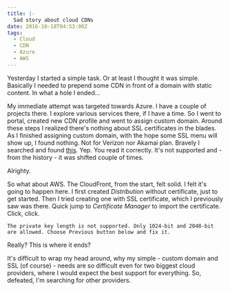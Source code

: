 ```yaml
---
title: |-
  Sad story about cloud CDNs
date: 2016-10-18T04:53:00Z
tags:
  - Cloud
  - CDN
  - Azure
  - AWS
---
```

Yesterday I started a simple task. Or at least I thought it was simple. Basically I needed to prepend some CDN in front of a domain with static content. In what a hole I ended...

<!-- excerpt -->

My immediate attempt was targeted towards Azure. I have a couple of projects there. I explore various services there, if I have a time. So I went to portal, created new CDN profile and went to assign custom domain. Around these steps I realized there's nothing about SSL certificates in the blades. As I finished assigning custom domain, with the hope some SSL menu will show up, I found nothing. Not for Verizon nor Akamai plan. Bravely I searched and found [this][1]. Yep. You read it correctly. It's not supported and - from the history - it was shifted couple of times.

Alrighty.

So what about AWS. The CloudFront, from the start, felt solid. I felt it's going to happen here. I first created _Distribution_ without certificate, just to get started. Then I tried creating one with SSL certificate, which I previously saw was there. Quick jump to _Certificate Manager_ to import the certificate. Click, click.

```text
The private key length is not supported. Only 1024-bit and 2048-bit are allowed. Choose Previous button below and fix it.
```

Really? This is where it ends?

It's difficult to wrap my head around, why my simple - custom domain and SSL (of course) - needs are so difficult even for two biggest cloud providers, where I would expect the best support for everything. So, defeated, I'm searching for other providers.

[1]: https://feedback.azure.com/forums/169397-cdn/suggestions/1332683-allow-https-for-custom-cdn-domain-names